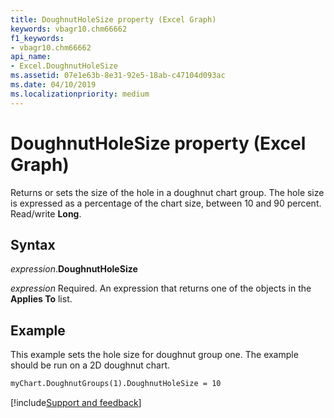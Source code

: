 ```yaml
---
title: DoughnutHoleSize property (Excel Graph)
keywords: vbagr10.chm66662
f1_keywords:
- vbagr10.chm66662
api_name:
- Excel.DoughnutHoleSize
ms.assetid: 07e1e63b-8e31-92e5-18ab-c47104d093ac
ms.date: 04/10/2019
ms.localizationpriority: medium
---
```



# DoughnutHoleSize property (Excel Graph)

Returns or sets the size of the hole in a doughnut chart group. The hole size is expressed as a percentage of the chart size, between 10 and 90 percent. Read/write **Long**.

## Syntax

_expression_.**DoughnutHoleSize**

_expression_ Required. An expression that returns one of the objects in the **Applies To** list.

## Example

This example sets the hole size for doughnut group one. The example should be run on a 2D doughnut chart.

```vb
myChart.DoughnutGroups(1).DoughnutHoleSize = 10
```

[!include[Support and feedback](~/includes/feedback-boilerplate.md)]